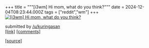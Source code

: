 +++
title = """[i3wm] Hi mom, what do you think?"""
date = 2024-12-04T08:23:44.000Z
tags = ["reddit","wm"]
+++
[![[i3wm] Hi mom, what do you think?](https://a.thumbs.redditmedia.com/aXI8yVoiYa95NMsLnrsCz4jn-eQQIQ_zrpDTe7wCVl8.jpg "[i3wm] Hi mom, what do you think?")](https://www.reddit.com/r/unixporn/comments/1h6bcw8/i3wm_hi_mom_what_do_you_think/)

submitted by [/u/kuringasan](https://www.reddit.com/user/kuringasan)  
[\[link\]](https://www.reddit.com/gallery/1h6bcw8) [\[comments\]](https://www.reddit.com/r/unixporn/comments/1h6bcw8/i3wm_hi_mom_what_do_you_think/)

[[source]](https://www.reddit.com/r/unixporn/comments/1h6bcw8/i3wm_hi_mom_what_do_you_think/)

